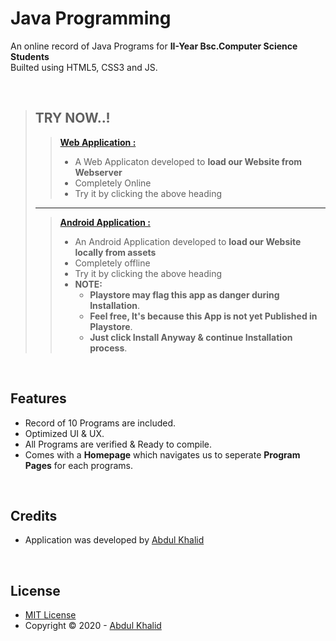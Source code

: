 # **Java Programming**

An online record of Java Programs for **II-Year Bsc.Computer Science Students**<br>
Builted using HTML5, CSS3 and JS.

<br>

>**TRY NOW..!** <br>
> -
>>**[Web Application :](https://github.com/easc-unofficial/Java-Programming/)** <br>
>> - A Web Applicaton developed to **load our Website from Webserver**
>> - Completely Online
>> - Try it by clicking the above heading
> ----
>>**[Android Application :](https://github.com/easc-unofficial/Java-Programming/assets)** <br>
>> - An Android Application developed to **load our Website locally from assets**
>> - Completely offline <br>
>> - Try it by clicking the above heading
>> - **NOTE:** <br>
>>     - **Playstore may flag this app as danger during Installation**. <br>
>>     - **Feel free, It's because this App is not yet Published in Playstore**. <br>
>>     - **Just click Install Anyway & continue Installation process**.

<br>

## Features

* Record of 10 Programs are included.
* Optimized UI & UX.
* All Programs are verified & Ready to compile.
* Comes with a __Homepage__ which navigates us to seperate __Program Pages__ for each programs.

<br>

## Credits

* Application was developed by [Abdul Khalid](https://github.com/0xAbdulKhalid/)

<br>

## License

* [MIT License](https://opensource.org/licenses/MIT)
* Copyright &copy; 2020 - [Abdul Khalid](https://github.com/0xAbdulKhalid/)